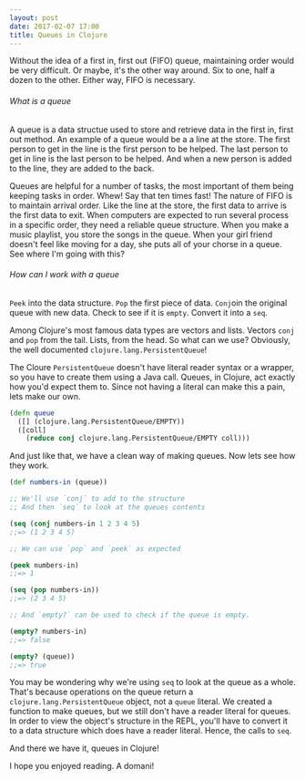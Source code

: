 ```yaml
---
layout: post
date: 2017-02-07 17:00
title: Queues in Clojure
---
```


Without the idea of a first in, first out (FIFO) queue, maintaining order would be very difficult.
Or maybe, it's the other way around.
Six to one, half a dozen to the other.
Either way, FIFO is necessary.

###### What is a queue

A queue is a data structue used to store and retrieve data in the first in, first out method.
An example of a queue would be a a line at the store.
The first person to get in the line is the first person to be helped.
The last person to get in line is the last person to be helped.
And when a new person is added to the line, they are added to the back.

Queues are helpful for a number of tasks, the most important of them being keeping tasks in order.
Whew!
Say that ten times fast!
The nature of FIFO is to maintain arrival order.
Like the line at the store, the first data to arrive is the first data to exit.
When computers are expected to run several process in a specific order, they need a reliable queue structure.
When you make a music playlist, you store the songs in the queue.
When your girl friend doesn't feel like moving for a day, she puts all of your chorse in a queue.
See where I'm going with this?

###### How can I work with a queue

`Peek` into the data structure.
`Pop` the first piece of data.
`Conj`oin the original queue with new data.
Check to see if it is `empty`.
Convert it into a `seq`.

Among Clojure's most famous data types are vectors and lists.
Vectors `conj` and `pop` from the tail.
Lists, from the head.
So what can we use?
Obviously, the well documented `clojure.lang.PersistentQueue`!

The Cloure `PersistentQueue` doesn't have literal reader syntax or a wrapper, so you have to create them using a Java call.
Queues, in Clojure, act exactly how you'd expect them to.
Since not having a literal can make this a pain, lets make our own.

```clojure
(defn queue
  ([] (clojure.lang.PersistentQueue/EMPTY))
  ([coll]
    (reduce conj clojure.lang.PersistentQueue/EMPTY coll)))
```
And just like that, we have a clean way of making queues. 
Now lets see how they work.

```clojure
(def numbers-in (queue))

;; We'll use `conj` to add to the structure
;; And then `seq` to look at the queues contents

(seq (conj numbers-in 1 2 3 4 5)
;;=> (1 2 3 4 5)

;; We can use `pop` and `peek` as expected

(peek numbers-in)
;;=> 1

(seq (pop numbers-in))
;;=> (2 3 4 5)

;; And `empty?` can be used to check if the queue is empty.

(empty? numbers-in)
;;=> false

(empty? (queue))
;;=> true
```
You may be wondering why we're using `seq` to look at the queue as a whole.
That's because operations on the queue return a `clojure.lang.PersistentQueue` object, not a `queue` literal.
We created a function to make queues, but we still don't have a reader literal for queues.
In order to view the object's structure in the REPL, you'll have to convert it to a data structure which does have a reader literal.
Hence, the calls to `seq`.

And there we have it, queues in Clojure!

I hope you enjoyed reading. A domani!


